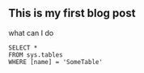 ## This is my first blog post

what can I do 

 ```tsql
 SELECT *
 FROM sys.tables
 WHERE [name] = 'SomeTable'
 ```

